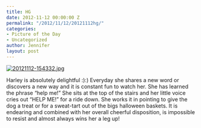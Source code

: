 ```yaml
---
title: HG
date: 2012-11-12 00:00:00 Z
permalink: "/2012/11/12/20121112hg/"
categories:
- Picture of the Day
- Uncategorized
author: Jennifer
layout: post
---
```


[<img alt="20121112-154332.jpg" class="alignnone size-full" src="/teamelam/assets/images/HG/1352735015000-missing.jpg" />](/teamelam/assets/images/HG/1352735015000-missing.jpg)

Harley is absolutely delightful :):) Everyday she shares a new word or discovers a new way and it is constant fun to watch her. She has learned the phrase &#8220;help me!&#8221; She sits at the top of the stairs and her little voice cries out &#8220;HELP ME!&#8221; for a ride down. She works it in pointing to give the dog a treat or for a sweat-tart out of the bigs halloween baskets. It is endearing and combined with her overall cheerful disposition, is impossible to resist and almost always wins her a leg up!
